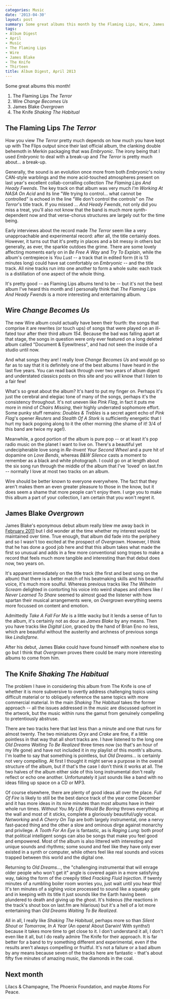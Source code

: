 ```yaml
---
categories: Music
date: '2013-04-30'
layout: post
summary: Some great albums this month by the Flaming Lips, Wire, James Blake, and The Knife!
tags:
- Album Digest
- April
- Music
- The Flaming Lips
- Wire
- James Blake
- The Knife
- Thirteen
title: Album Digest, April 2013
---
```


Some great albums this month!

1. The Flaming Lips _The Terror_
2. Wire _Change Becomes Us_
3. James Blake _Overgrown_
4. The Knife _Shaking The Habitual_

## The Flaming Lips _The Terror_

How you view _The Terror_ pretty much depends on how much you have kept up with The Flips output since their last official album, the clanking double behemoth in Merkin packaging that was _Embryonic_. The irony being that I used _Embryonic_ to deal with a break-up and _The Terror_ is pretty much about... a break-up.

Generally, the sound is an evolution once more from both _Embryonic_'s noisy CAN-style warblings and the more acid-touched atmospheres present on last year's excellent collab-corralling collection _The Flaming Lips And Heady Fwends_. The key track on that album was very much _I'm Working At NASA On Acid_ and its line "We trying to control... what cannot be controlled" is echoed in the line "We don't control the controls" on _The Terror_'s title track. If you missed _... And Heady Fwends_, not only did you miss a treat, you'll also not know that the band is much more synth-dependent now and that verse-chorus structures are largely out for the time being.

Early interviews about the record made _The Terror_ seem like a very unapproachable and experimental record: after all, the title certainly does. However, it turns out that it's pretty in places and a bit messy in others but generally, as ever, the sparkle outdoes the grime. There are some lovely affecting moments early on in _Be Free A Way_ and _Try To Explain_, while the album's centrepiece is _You Lust_ -- a track that in edited form (it is 13 minutes long) could have sat comfortably on _Embryonic_ -- and the title track. All nine tracks run into one another to form a whole suite: each track is a distillation of one aspect of the whole thing.

It's pretty good -- as Flaming Lips albums tend to be -- but it's not the best album I've heard this month and I personally think that _The Flaming Lips And Heady Fwends_ is a more interesting and entertaining album.

## Wire _Change Becomes Us_

The new Wire album could actually have been their fourth: the songs that comprise it are rewrites (or touch ups) of songs that were played on an ill-fated tour after their third album _154_. Because the bad was falling apart at that stage, the songs in question were only ever featured on a long deleted album called "Document & Eyewitness", and had not seen the inside of a studio until now.

And what songs they are! I really love _Change Becomes Us_ and would go so far as to say that it is definitely one of the best albums I have heard in the last five years. You can read back through over two years of album digest and understated classics posts on this site and you will know that I listen to a fair few!

What's so great about the album? It's hard to put my finger on. Perhaps it's just the cerebral and elegiac tone of many of the songs, perhaps it's the consistency throughout. It's not uneven like _Pink Flag_, in fact it puts me more in mind of _Chairs Missing_, their highly underrated sophomore effort. Some punky stuff remains: _Doubles & Trebles_ is a secret agent echo of _Pink Flag_'s opener _Reuters_ and _Stealth Of A Stork_ is sufficiently energetic that I hurt my back pogoing along to it the other morning (the shame of it! 3/4 of this band are twice my age!).

Meanwhile, a good portion of the album is pure pop -- or at least it's pop radio music on the planet I want to live on. There's a beautiful yet undecipherable love song in _Re-Invent Your Second Wheel_ and a pure hit of dopamine on _Love Bends_, whereas _B&W Silence_ casts a moment to remember as a black and white photograph. I could go on at length about the six song run through the middle of the album that I've 'loved' on last.fm -- normally I love at most two tracks on an album.

Wire should be better known to everyone everywhere. The fact that they aren't makes them an even greater pleasure to those in the know, but it does seem a shame that more people can't enjoy them. I urge you to make this album a part of your collection, I am certain that you won't regret it.

## James Blake _Overgrown_

James Blake's eponymous debut album really blew me away back in [February 2011](album-digest-february-2011) but I did wonder at the time  whether my interest would be maintained over time. True enough, that album did fade into the periphery and so I wasn't too excited at the prospect of _Overgrown_. However, I think that he has done a good job here and that this album takes what made the first so unusual and adds in a few more conventional song tropes to make a record that feels much more tangible and interesting than that debut does now, two years on.

It's apparent immediately on the title track (the first and best song on the album) that there is a better match of his beatmaking skills and his beautiful voice, it's much more soulful. Whereas previous tracks like _The Wilhelm Scream_ delighted in contorting his voice into weird shapes and others like _I Never Learned To Share_ seemed to almost goad the listener with how spartan their musical arrangements were, on _Overgrown_ everything seems more focussed on content and emotion.

Admittedly _Take A Fall For Me_ is a little wacky but it lends a sense of fun to the album, it's certainly not as dour as _James Blake_ by any means. Then you have tracks like _Digital Lion_, graced by the hand of Brian Eno no less, which are beautiful without the austerity and archness of previous songs like _Lindisfarne_.

After his debut, James Blake could have found himself with nowhere else to go but I think that _Overgrown_ proves there could be many more interesting albums to come from him.

## The Knife _Shaking The Habitual_

The problem I have in considering this album from The Knife is one of whether it is more subversive to overtly address challenging topics using difficult material or to obliquely reference the same topics with more commercial material. In the main _Shaking The Habitual_ takes the former approach -- all the issues addressed in the music are discussed upfront in the artwork, but the music within runs the gamut from genuinely compelling to pretentiously abstruse.

There are two tracks here that last less than a minute and one that runs for almost twenty. The two miniatures _Oryx_ and _Crake_ are fine, if a little pointless in that way that all short tracks are. I have listened to the long one _Old Dreams Waiting To Be Realized_ three times now (so that's an hour of my life gone) and have not included it in my playlist of this month's albums. I'm loathe to say that something is pointless, but _Old Dreams..._ is certainly not very compelling. At first I thought it might serve a purpose in the overall structure of the album, but if that's the case I don't think it works at all. The two halves of the album either side of this long instrumental don't really reflect or echo one another. Unfortunately it just sounds like a band with no ideas filling up space on a CD or MP3.

Of course elsewhere, there are plenty of good ideas all over the place. _Full Of Fire_ is likely to still be the best dance track of the year come December and it has more ideas in its nine minutes than most albums have in their whole run times. _Without You My Life Would Be Boring_ throws everything at the wall and most of it sticks, complete a gloriously beautiful/ugly vocal. _Networking_ and _A Cherry On Top_ are both largely instrumental, one a nervy fast-paced thing and the other a slow and ominous dirge against monarchy and privilege. _A Tooth For An Eye_ is fantastic, as is _Raging Lung_: both proof that political intelligent songs can also be songs that make you feel good and empowered. Most of the album is also littered with interesting and unique sounds and rhythms; some sound and feel like they have only ever existed in a synth or computer, while others feel like real sounds and voices trapped between this world and the digital one.

Returning to _Old Dreams..._, the "challenging instrumental that will enrage older people who won't get it" angle is covered again in a more satisfying way, taking the form of the creepily titled _Fracking Fluid Injection_. If twenty minutes of a rumbling boiler room worries you, just wait until you hear this! It's ten minutes of a sighing voice processed to sound like a squeaky gate and in keeping with its title it just sounds like the Earth having been plundered to death and giving up the ghost. It's hideous (the reactions in the track's shout box on last.fm are hilarious) but it's a hell of a lot more entertaining than _Old Dreams Waiting To Be Realized_.

All in all, I really like _Shaking The Habitual_, perhaps more so than _Silent Shout_ or _Tomorrow, In A Year_ (An opera! About Darwin! With synths!) because it takes more time to get close to it. I don't understand it all, I don't even like it all, but I do really admire The Knife for their approach. It is far better for a band to try something different and experimental, even if the results aren't always compelling or fruitful. It's not a failure or a bad album by any means because seven of the tracks here are fantastic - that's about fifty five minutes of amazing music, the diamonds in the coal.

## Next month

Lilacs & Champagne, The Phoenix Foundation, and maybe Atoms For Peace.